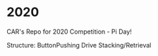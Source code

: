 # 2020
CAR's Repo for 2020 Competition - Pi Day!

Structure:
  ButtonPushing
  Drive
  Stacking/Retrieval
